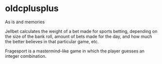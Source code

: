# oldcplusplus
As is and memories

Jellbet calculates the weight of a bet made for sports betting, depending on the size of the bank roll, amount of bets made for the day, and how much the better believes in that particular game, etc.

Fragesport is a mastermind-like game in which the player guesses an integer combination.
